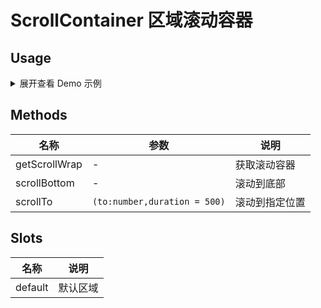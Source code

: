 # ScrollContainer 区域滚动容器


## Usage

<details>
<summary>展开查看 Demo 示例</summary>

```vue
<template>
  <ScrollContainer ref="scrollRef">
    <ElButton @click="scrollTo(100)">滚动到100px位置</ElButton>
    <ElButton @click="scrollTo(800)">滚动到800px位置</ElButton>
    <ElButton @click="scrollBottom()">滚动到底部</ElButton>
    <div
      v-for="index in 100"
      :key="index"
      style="height: 50px;border-bottom: 1px solid #bbb"></div>
    <ElButton @click="scrollTo(0)">滚动到顶部</ElButton>
  </ScrollContainer>
</template>

<script lang="ts">
import type { ScrollActionType } from '@/components/ScrollContainer'

import { defineComponent, ref, unref } from 'vue'
import { ElButton } from 'element-plus'
import { ScrollContainer } from '@/components/ScrollContainer'

export default defineComponent({
  components: { ElButton, ScrollContainer },
  setup() {
    const scrollRef = ref<Nullable<ScrollActionType>>(null)
    const getScroll = () => {
      const scroll = unref(scrollRef)
      if (!scroll) {
        throw new Error('scroll is Null')
      }
      return scroll
    }

    function scrollTo(top: number) {
      getScroll().scrollTo(top)
    }
    function scrollBottom() {
      getScroll().scrollBottom()
    }
    return {
      scrollTo,
      scrollRef,
      scrollBottom,
    }
  },
})
</script>
```

</details>

## Methods

| 名称          | 参数                             | 说明            |
| ------------- | ------------------------------------ | --------------- |
| getScrollWrap | -                  | 获取滚动容器 |
| scrollBottom  | -                           | 滚动到底部      |
| scrollTo      | `(to:number,duration = 500)` | 滚动到指定位置  |


## Slots

| 名称    | 说明     |
| ------- | -------- |
| default | 默认区域 |
